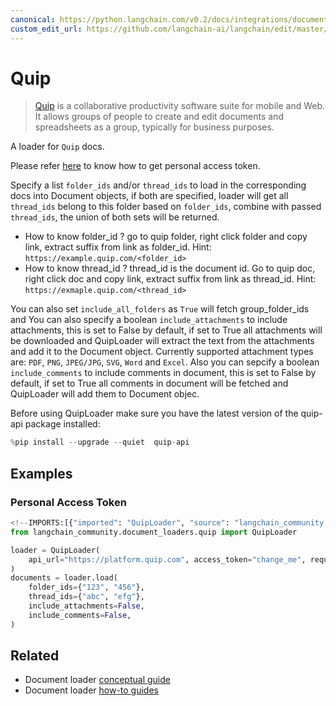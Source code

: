 ```yaml
---
canonical: https://python.langchain.com/v0.2/docs/integrations/document_loaders/quip/
custom_edit_url: https://github.com/langchain-ai/langchain/edit/master/docs/docs/integrations/document_loaders/quip.ipynb
---
```


# Quip

> [Quip](https://quip.com) is a collaborative productivity software suite for mobile and Web. It allows groups of people to create and edit documents and spreadsheets as a group, typically for business purposes.

A loader for `Quip` docs.

Please refer [here](https://quip.com/dev/automation/documentation/current#section/Authentication/Get-Access-to-Quip's-APIs) to know how to get personal access token. 

Specify a list `folder_ids` and/or `thread_ids` to load in the corresponding docs into Document objects, if both are specified, loader will get all `thread_ids` belong to this folder based on `folder_ids`, combine with passed `thread_ids`, the union of both sets will be returned.

* How to know folder_id ?
go to quip folder, right click folder and copy link, extract suffix from link as folder_id. Hint:  `https://example.quip.com/<folder_id>`
* How to know thread_id ?
thread_id is the document id. Go to quip doc, right click doc and copy link, extract suffix from link as thread_id. Hint: `https://exmaple.quip.com/<thread_id>`

You can also set `include_all_folders` as `True` will fetch group_folder_ids and
You can also specify a boolean `include_attachments` to include attachments, this is set to False by default, if set to True all attachments will be downloaded and QuipLoader will extract the text from the attachments and add it to the Document object. Currently supported attachment types are: `PDF`, `PNG`, `JPEG/JPG`, `SVG`, `Word` and `Excel`. Also you can sepcify a boolean `include_comments` to include comments in document, this is set to False by default, if set to True all comments in document will be fetched and QuipLoader will add them to Document objec.

Before using QuipLoader make sure you have the latest version of the quip-api package installed:

```python
%pip install --upgrade --quiet  quip-api
```

## Examples

### Personal Access Token

```python
<!--IMPORTS:[{"imported": "QuipLoader", "source": "langchain_community.document_loaders.quip", "docs": "https://api.python.langchain.com/en/latest/document_loaders/langchain_community.document_loaders.quip.QuipLoader.html", "title": "Quip"}]-->
from langchain_community.document_loaders.quip import QuipLoader

loader = QuipLoader(
    api_url="https://platform.quip.com", access_token="change_me", request_timeout=60
)
documents = loader.load(
    folder_ids={"123", "456"},
    thread_ids={"abc", "efg"},
    include_attachments=False,
    include_comments=False,
)
```

## Related

- Document loader [conceptual guide](/docs/concepts/#document-loaders)
- Document loader [how-to guides](/docs/how_to/#document-loaders)